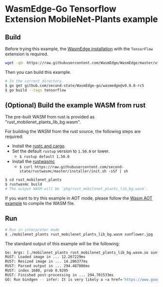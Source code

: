 # WasmEdge-Go Tensorflow Extension MobileNet-Plants example

## Build

Before trying this example, the [WasmEdge installation](https://github.com/WasmEdge/WasmEdge/blob/master/docs/install.md) with the `TensorFlow` extension is required.

```bash
wget -qO- https://raw.githubusercontent.com/WasmEdge/WasmEdge/master/utils/install.sh | bash -s -- -e tf -v 0.9.0-rc.5
```

Then you can build this example.

```bash
# In the current directory.
$ go get github.com/second-state/WasmEdge-go/wasmedge@v0.9.0-rc5
$ go build --tags tensorflow
```

## (Optional) Build the example WASM from rust

The pre-built WASM from rust is provided as "rust_mobilenet_plants_lib_bg.wasm".

For building the WASM from the rust source, the following steps are required:

* Install the [rustc and cargo](https://www.rust-lang.org/tools/install).
* Set the default `rustup` version to `1.50.0` or lower.
  * `$ rustup default 1.50.0`
* Install the [rustwasmc](https://github.com/second-state/rustwasmc)
  * `$ curl https://raw.githubusercontent.com/second-state/rustwasmc/master/installer/init.sh -sSf | sh`

```bash
$ cd rust_mobilenet_plants
$ rustwasmc build
# The output WASM will be `pkg/rust_mobilenet_plants_lib_bg.wasm`.
```

If you want to try this example in AOT mode, please follow the [Wasm AOT example](https://github.com/second-state/WasmEdge-go-examples/tree/master/go_WasmAOT) to compile the WASM file.

## Run

```bash
# Run in interpreter mode
$ ./mobilenet_plants rust_mobilenet_plants_lib_bg.wasm sunflower.jpg
```

The standard output of this example will be the following:

```bash
Go: Args: [./mobilenet_plants rust_mobilenet_plants_lib_bg.wasm.so sunflower.jpg]
RUST: Loaded image in ... 12.267229ms
RUST: Resized image in ... 14.206377ms
RUST: Parsed output in ... 294.487086ms
RUST: index 1680, prob 0.9295
RUST: Finished post-processing in ... 294.701533ms
GO: Run bindgen -- infer: It is very likely a <a href='https://www.google.com/search?q=Helianthus annuus'>Helianthus annuus</a> in the picture
```
